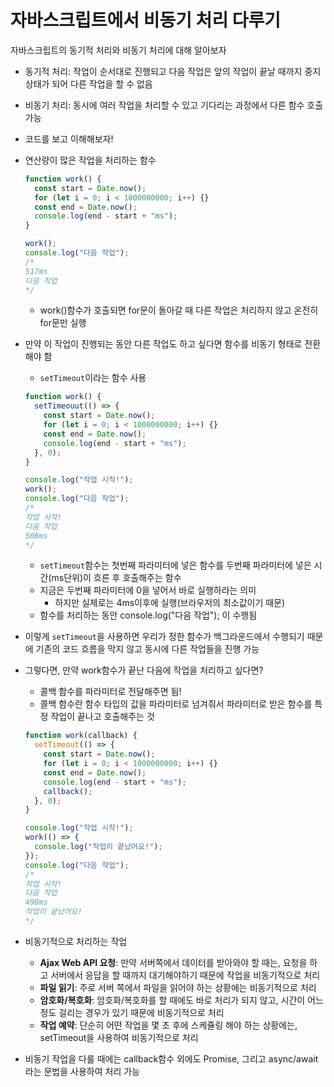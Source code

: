 # 자바스크립트에서 비동기 처리 다루기

자바스크립트의 동기적 처리와 비동기 처리에 대해 알아보자

- 동기적 처리: 작업이 순서대로 진행되고 다음 작업은 앞의 작업이 끝날 때까지 중지 상태가 되어 다른 작업을 할 수 없음
- 비동기 처리: 동시에 여러 작업을 처리할 수 있고 기다리는 과정에서 다른 함수 호출 가능
- 코드를 보고 이해해보자!
- 연산량이 많은 작업을 처리하는 함수

  ```js
  function work() {
    const start = Date.now();
    for (let i = 0; i < 1000000000; i++) {}
    const end = Date.now();
    console.log(end - start + "ms");
  }

  work();
  console.log("다음 작업");
  /*
  517ms
  다음 작업
  */
  ```

  - work()함수가 호출되면 for문이 돌아갈 때 다른 작업은 처리하지 않고 온전히 for문만 실행

- 만약 이 작업이 진행되는 동안 다른 작업도 하고 싶다면 함수를 비동기 형태로 전환해야 함

  - `setTimeout`이라는 함수 사용

  ```js
  function work() {
    setTimeouut(() => {
      const start = Date.now();
      for (let i = 0; i < 1000000000; i++) {}
      const end = Date.now();
      console.log(end - start + "ms");
    }, 0);
  }

  console.log("작업 시작!");
  work();
  console.log("다음 작업");
  /*
  작업 시작!
  다음 작업
  508ms
  */
  ```

  - `setTimeout`함수는 첫번째 파라미터에 넣은 함수를 두번째 파라미터에 넣은 시간(ms단위)이 흐른 후 호출해주는 함수
  - 지금은 두번째 파라미터에 0을 넣어서 바로 실행하라는 의미
    - 하지만 실제로는 4ms이후에 실행(브라우저의 최소값이기 때문)
  - 함수를 처리하는 동안 console.log("다음 작업"); 이 수행됨

- 이렇게 `setTimeout`을 사용하면 우리가 정한 함수가 백그라운드에서 수행되기 때문에 기존의 코드 흐름을 막지 않고 동시에 다른 작업들을 진행 가능

- 그렇다면, 만약 work함수가 끝난 다음에 작업을 처리하고 싶다면?

  - 콜백 함수를 파라미터로 전달해주면 됨!
  - 콜백 함수란 함수 타입의 값을 파라미터로 넘겨줘서 파라미터로 받은 함수를 특정 작업이 끝나고 호출해주는 것

  ```js
  function work(callback) {
    setTimeout(() => {
      const start = Date.now();
      for (let i = 0; i < 1000000000; i++) {}
      const end = Date.now();
      console.log(end - start + "ms");
      callback();
    }, 0);
  }

  console.log("작업 시작!");
  work(() => {
    console.log("작업이 끝났어요!");
  });
  console.log("다음 작업");
  /*
  작업 시작!
  다음 작업
  498ms
  작업이 끝났어요!
  */
  ```

- 비동기적으로 처리하는 작업

  - **Ajax Web API 요청**: 만약 서버쪽에서 데이터를 받아와야 할 때는, 요청을 하고 서버에서 응답을 할 때까지 대기해야하기 때문에 작업을 비동기적으로 처리
  - **파일 읽기**: 주로 서버 쪽에서 파일을 읽어야 하는 상황에는 비동기적으로 처리
  - **암호화/복호화**: 암호화/복호화를 할 때에도 바로 처리가 되지 않고, 시간이 어느정도 걸리는 경우가 있기 때문에 비동기적으로 처리
  - **작업 예약**: 단순히 어떤 작업을 몇 초 후에 스케쥴링 해야 하는 상황에는, setTimeout을 사용하여 비동기적으로 처리

- 비동기 작업을 다룰 때에는 callback함수 외에도 Promise, 그리고 async/await 라는 문법을 사용하여 처리 가능
